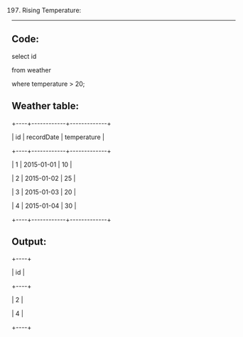197. Rising Temperature:
-----------------------

Code:
----
select id

from weather

where temperature > 20;


Weather table:
--------------

+----+------------+-------------+

| id | recordDate | temperature |

+----+------------+-------------+

| 1  | 2015-01-01 | 10          |

| 2  | 2015-01-02 | 25          |


| 3  | 2015-01-03 | 20          |

| 4  | 2015-01-04 | 30          |

+----+------------+-------------+


Output: 
------

+----+

| id |

+----+

| 2  |

| 4  |

+----+


